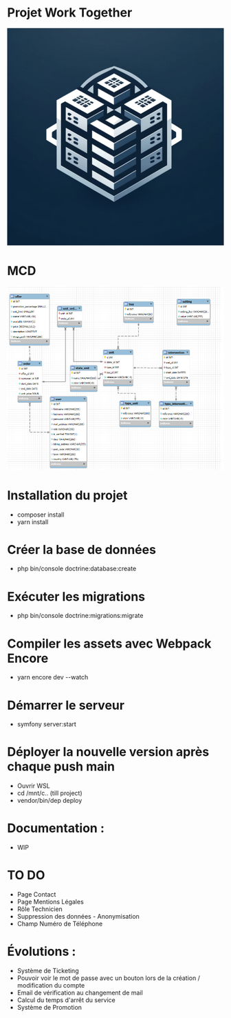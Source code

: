 # Projet Work Together

![Logo](assets/images/logo_WorkTogether.webp)

# MCD
![BDD](assets/images/bdd.png)


# Installation du projet
- composer install 
- yarn install

# Créer la base de données
- php bin/console doctrine:database:create

# Exécuter les migrations
- php bin/console doctrine:migrations:migrate 

# Compiler les assets avec Webpack Encore
- yarn encore dev --watch

# Démarrer le serveur 
- symfony server:start

# Déployer la nouvelle version après chaque push main
- Ouvrir WSL
- cd /mnt/c.. (till project)
- vendor/bin/dep deploy

# Documentation : 
- WIP

# TO DO
- Page Contact
- Page Mentions Légales
- Rôle Technicien
- Suppression des données - Anonymisation
- Champ Numéro de Téléphone

# Évolutions :

- Système de Ticketing
- Pouvoir voir le mot de passe avec un bouton lors de la création / modification du compte
- Email de vérification au changement de mail
- Calcul du temps d'arrêt du service
- Système de Promotion

